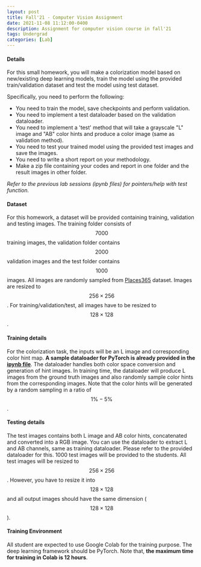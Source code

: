 ```yaml
---
layout: post
title: Fall'21 - Computer Vision Assignment
date: 2021-11-08 11:12:00-0400
description: Assignment for computer vision course in fall'21
tags: Undergrad
categories: [Lab]
---
```

#### Details

For this small homework, you will make a colorization model based on new/existing deep learning models, train the model using the provided train/validation dataset and test the model using test dataset. 

Specifically, you need to perform the following:
 - You need to train the model, save checkpoints and perform validation.
 - You need to implement a test dataloader based on the validation dataloader. 
 - You need to implement a 'test' method that will take a grayscale "L" image and "AB" color hints and produce a color image (same as validation method).
 - You need to test your trained model using the provided test images and save the images.
 - You need to write a short report on your methodology.
 - Make a zip file containing your codes and report in one folder and the result images in other folder.

*Refer to the previous lab sessions (ipynb files) for pointers/help with test function.*

#### Dataset
For this homework, a dataset will be provided containing training, validation and testing images. The training folder consists of $$7000$$ training images, the validation folder contains $$2000$$ validation images and the test folder contains $$1000$$ images. All images are randomly sampled from [Places365](http://places2.csail.mit.edu/download.html) dataset. Images are resized to $$256\times256$$. For training/validation/test, all images have to be resized to $$128\times128$$.

#### Training details
For the colorization task, the inputs will be an L image and corresponding color hint map. **A sample dataloader for PyTorch is already provided in the [ipynb file](https://github.com/SayedNadim/TA_computer_vision/blob/main/Computer_Vision_Lab.ipynb)**. The dataloader handles both color space conversion and generation of hint images. In training time, the dataloader will produce L images from the ground truth images and also randomly sample color hints from the corresponding images. Note that the color hints will be generated by a random sampling in a ratio of $$1\% - 5\%$$.
#### Testing details
The test images contains both L image and AB color hints, concatenated and converted into a RGB image. You can use the dataloader to extract L and AB channels, same as training dataloader. Please refer to the provided dataloader for this. $1000$ test images will be provided to the students. All test images will be resized to $$256\times256$$. However, you have to resize it into $$128\times128$$ and all output images should have the same dimension ($$128\times128$$). 
#### Training Environment
All student are expected to use Google Colab for the training purpose. The deep learning framework should be PyTorch. Note that, **the maximum time for training in Colab is 12 hours**.
